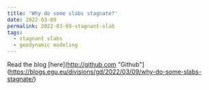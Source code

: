 ```yaml
---
title: 'Why do some slabs stagnate?'
date: 2022-03-09
permalink: 2022-03-09-stagnant-slab
tags:
  - stagnant slabs
  - geodynamic modeling
---
```


Read the blog [here](http://github.com "Github"](https://blogs.egu.eu/divisions/gd/2022/03/09/why-do-some-slabs-stagnate/)

<!--- This post will show up by default. To disable scheduling of future posts, edit `config.yml` and set `future: false`. --->
